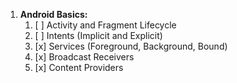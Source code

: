 
1. **Android Basics:**
    1. [ ] Activity and Fragment Lifecycle
    2. [ ] Intents (Implicit and Explicit)
    3. [x] Services (Foreground, Background, Bound)
    4. [x] Broadcast Receivers
    5. [x] Content Providers
